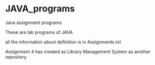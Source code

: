 # JAVA_programs
Java assignment programs

These are lab programs of JAVA 

all the information about definition is in Assignments.txt 

Assignment 4 has created as Library Management System as another repository 
